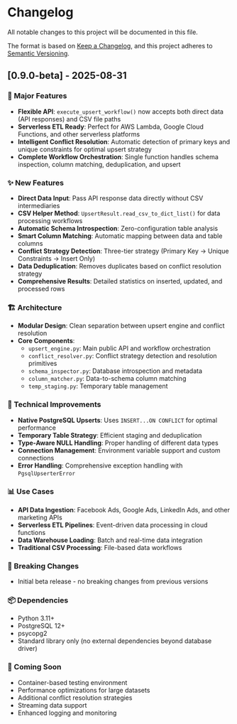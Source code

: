 # Changelog

All notable changes to this project will be documented in this file.

The format is based on [Keep a Changelog](https://keepachangelog.com/en/1.0.0/),
and this project adheres to [Semantic Versioning](https://semver.org/spec/v2.0.0.html).

## [0.9.0-beta] - 2025-08-31

### 🚀 Major Features

- **Flexible API**: `execute_upsert_workflow()` now accepts both direct data (API responses) and CSV file paths
- **Serverless ETL Ready**: Perfect for AWS Lambda, Google Cloud Functions, and other serverless platforms
- **Intelligent Conflict Resolution**: Automatic detection of primary keys and unique constraints for optimal upsert strategy
- **Complete Workflow Orchestration**: Single function handles schema inspection, column matching, deduplication, and upsert

### ✨ New Features

- **Direct Data Input**: Pass API response data directly without CSV intermediaries
- **CSV Helper Method**: `UpsertResult.read_csv_to_dict_list()` for data processing workflows
- **Automatic Schema Introspection**: Zero-configuration table analysis
- **Smart Column Matching**: Automatic mapping between data and table columns
- **Conflict Strategy Detection**: Three-tier strategy (Primary Key → Unique Constraints → Insert Only)
- **Data Deduplication**: Removes duplicates based on conflict resolution strategy
- **Comprehensive Results**: Detailed statistics on inserted, updated, and processed rows

### 🏗️ Architecture

- **Modular Design**: Clean separation between upsert engine and conflict resolution
- **Core Components**:
  - `upsert_engine.py`: Main public API and workflow orchestration
  - `conflict_resolver.py`: Conflict strategy detection and resolution primitives
  - `schema_inspector.py`: Database introspection and metadata
  - `column_matcher.py`: Data-to-schema column matching
  - `temp_staging.py`: Temporary table management

### 🔧 Technical Improvements

- **Native PostgreSQL Upserts**: Uses `INSERT...ON CONFLICT` for optimal performance
- **Temporary Table Strategy**: Efficient staging and deduplication
- **Type-Aware NULL Handling**: Proper handling of different data types
- **Connection Management**: Environment variable support and custom connections
- **Error Handling**: Comprehensive exception handling with `PgsqlUpserterError`

### 📊 Use Cases

- **API Data Ingestion**: Facebook Ads, Google Ads, LinkedIn Ads, and other marketing APIs
- **Serverless ETL Pipelines**: Event-driven data processing in cloud functions
- **Data Warehouse Loading**: Batch and real-time data integration
- **Traditional CSV Processing**: File-based data workflows

### 🎯 Breaking Changes

- Initial beta release - no breaking changes from previous versions

### 📦 Dependencies

- Python 3.11+
- PostgreSQL 12+
- psycopg2
- Standard library only (no external dependencies beyond database driver)

### 🔮 Coming Soon

- Container-based testing environment
- Performance optimizations for large datasets
- Additional conflict resolution strategies
- Streaming data support
- Enhanced logging and monitoring
